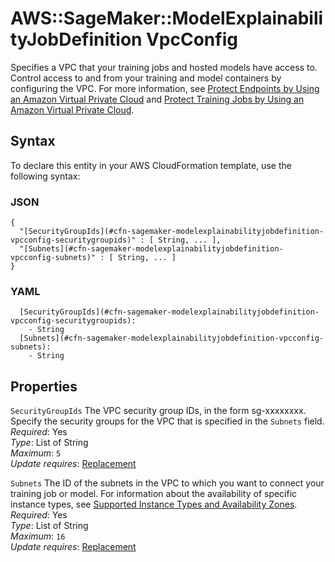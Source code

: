 # AWS::SageMaker::ModelExplainabilityJobDefinition VpcConfig<a name="aws-properties-sagemaker-modelexplainabilityjobdefinition-vpcconfig"></a>

Specifies a VPC that your training jobs and hosted models have access to\. Control access to and from your training and model containers by configuring the VPC\. For more information, see [Protect Endpoints by Using an Amazon Virtual Private Cloud](https://docs.aws.amazon.com/sagemaker/latest/dg/host-vpc.html) and [Protect Training Jobs by Using an Amazon Virtual Private Cloud](https://docs.aws.amazon.com/sagemaker/latest/dg/train-vpc.html)\. 

## Syntax<a name="aws-properties-sagemaker-modelexplainabilityjobdefinition-vpcconfig-syntax"></a>

To declare this entity in your AWS CloudFormation template, use the following syntax:

### JSON<a name="aws-properties-sagemaker-modelexplainabilityjobdefinition-vpcconfig-syntax.json"></a>

```
{
  "[SecurityGroupIds](#cfn-sagemaker-modelexplainabilityjobdefinition-vpcconfig-securitygroupids)" : [ String, ... ],
  "[Subnets](#cfn-sagemaker-modelexplainabilityjobdefinition-vpcconfig-subnets)" : [ String, ... ]
}
```

### YAML<a name="aws-properties-sagemaker-modelexplainabilityjobdefinition-vpcconfig-syntax.yaml"></a>

```
  [SecurityGroupIds](#cfn-sagemaker-modelexplainabilityjobdefinition-vpcconfig-securitygroupids): 
    - String
  [Subnets](#cfn-sagemaker-modelexplainabilityjobdefinition-vpcconfig-subnets): 
    - String
```

## Properties<a name="aws-properties-sagemaker-modelexplainabilityjobdefinition-vpcconfig-properties"></a>

`SecurityGroupIds`  <a name="cfn-sagemaker-modelexplainabilityjobdefinition-vpcconfig-securitygroupids"></a>
The VPC security group IDs, in the form sg\-xxxxxxxx\. Specify the security groups for the VPC that is specified in the `Subnets` field\.  
*Required*: Yes  
*Type*: List of String  
*Maximum*: `5`  
*Update requires*: [Replacement](https://docs.aws.amazon.com/AWSCloudFormation/latest/UserGuide/using-cfn-updating-stacks-update-behaviors.html#update-replacement)

`Subnets`  <a name="cfn-sagemaker-modelexplainabilityjobdefinition-vpcconfig-subnets"></a>
The ID of the subnets in the VPC to which you want to connect your training job or model\. For information about the availability of specific instance types, see [Supported Instance Types and Availability Zones](https://docs.aws.amazon.com/sagemaker/latest/dg/instance-types-az.html)\.  
*Required*: Yes  
*Type*: List of String  
*Maximum*: `16`  
*Update requires*: [Replacement](https://docs.aws.amazon.com/AWSCloudFormation/latest/UserGuide/using-cfn-updating-stacks-update-behaviors.html#update-replacement)